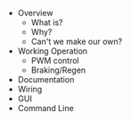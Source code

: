 - Overview
	- What is?
	- Why?
	- Can't we make our own?
- Working Operation
	- PWM control
	- Braking/Regen
- Documentation
- Wiring
- GUI
- Command Line